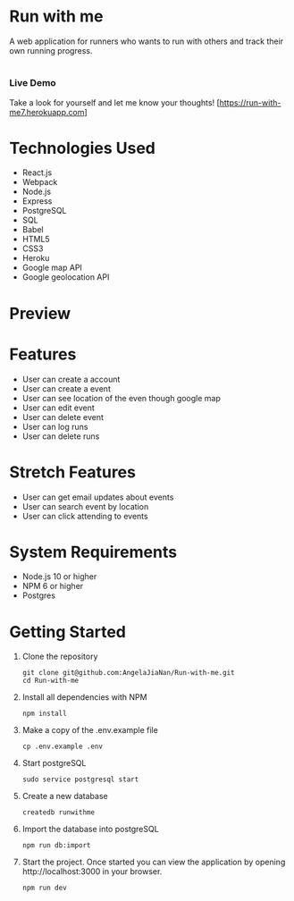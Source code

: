 # Run with me

A web application for runners who wants to run with others and track their own running progress.

# 

### Live Demo

Take a look for yourself and let me know your thoughts!
[https://run-with-me7.herokuapp.com]

# Technologies Used
- React.js
- Webpack
- Node.js
- Express
- PostgreSQL
- SQL
- Babel
- HTML5
- CSS3
- Heroku
- Google map API
- Google geolocation API

# Preview 

# Features
- User can create a account
- User can create a event 
- User can see location of the even though google map
- User can edit event 
- User can delete event
- User can log runs
- User can delete runs

# Stretch Features
- User can get email updates about events
- User can search event by location 
- User can click attending to events

# System Requirements

- Node.js 10 or higher
- NPM 6 or higher
- Postgres

# Getting Started
1. Clone the repository
    ```shell
    git clone git@github.com:AngelaJiaNan/Run-with-me.git
    cd Run-with-me
    ```
3. Install all dependencies with NPM
    ```shell
    npm install
    ```
5. Make a copy of the .env.example file
   ```shell
   cp .env.example .env
   ```
7. Start postgreSQL
   ```shell
   sudo service postgresql start
   ```
9. Create a new database
   ```shell
   createdb runwithme
   ```
11. Import the database into postgreSQL
    ```shell
    npm run db:import
    ```
13. Start the project. Once started you can view the application by opening http://localhost:3000 in your browser.
    ```shell
    npm run dev
